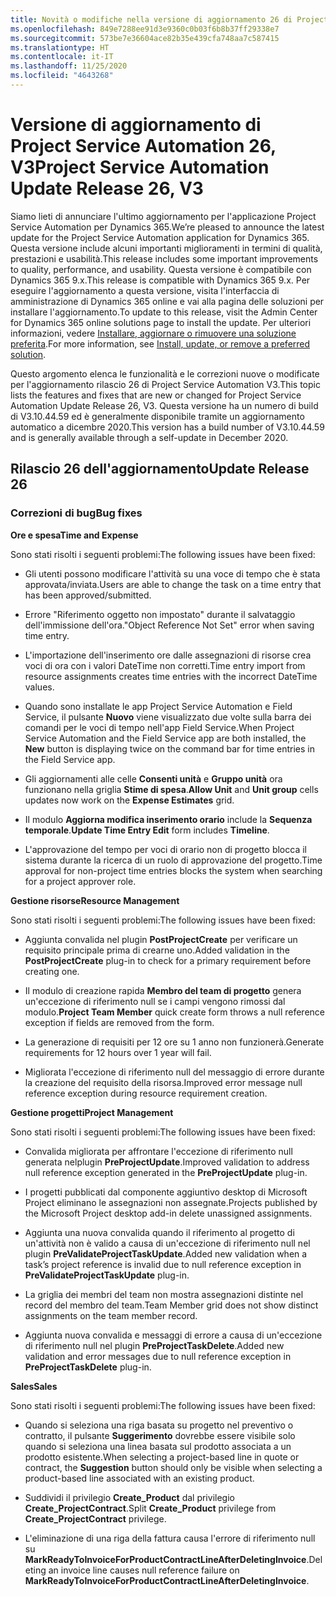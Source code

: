 ```yaml
---
title: Novità o modifiche nella versione di aggiornamento 26 di Project Service Automation V3
ms.openlocfilehash: 849e7288ee91d3e9360c0b03f6b8b37ff29338e7
ms.sourcegitcommit: 573be7e36604ace82b35e439cfa748aa7c587415
ms.translationtype: HT
ms.contentlocale: it-IT
ms.lasthandoff: 11/25/2020
ms.locfileid: "4643268"
---
```

<a name="project-service-automation-update-release-26-v3"></a><span data-ttu-id="35522-102">Versione di aggiornamento di Project Service Automation 26, V3</span><span class="sxs-lookup"><span data-stu-id="35522-102">Project Service Automation Update Release 26, V3</span></span>
================================================

<span data-ttu-id="35522-103">Siamo lieti di annunciare l'ultimo aggiornamento per l'applicazione Project Service Automation per Dynamics 365.</span><span class="sxs-lookup"><span data-stu-id="35522-103">We’re pleased to announce the latest update for the Project Service Automation application for Dynamics 365.</span></span> <span data-ttu-id="35522-104">Questa versione include alcuni importanti miglioramenti in termini di qualità, prestazioni e usabilità.</span><span class="sxs-lookup"><span data-stu-id="35522-104">This release includes some important improvements to quality, performance, and usability.</span></span> <span data-ttu-id="35522-105">Questa versione è compatibile con Dynamics 365 9.x.</span><span class="sxs-lookup"><span data-stu-id="35522-105">This release is compatible with Dynamics 365 9.x.</span></span> <span data-ttu-id="35522-106">Per eseguire l'aggiornamento a questa versione, visita l'interfaccia di amministrazione di Dynamics 365 online e vai alla pagina delle soluzioni per installare l'aggiornamento.</span><span class="sxs-lookup"><span data-stu-id="35522-106">To update to this release, visit the Admin Center for Dynamics 365 online solutions page to install the update.</span></span> <span data-ttu-id="35522-107">Per ulteriori informazioni, vedere [Installare, aggiornare o rimuovere una soluzione preferita](https://docs.microsoft.com/power-platform/admin/install-remove-preferred-solution).</span><span class="sxs-lookup"><span data-stu-id="35522-107">For more information, see [Install, update, or remove a preferred solution](https://docs.microsoft.com/power-platform/admin/install-remove-preferred-solution).</span></span>

<span data-ttu-id="35522-108">Questo argomento elenca le funzionalità e le correzioni nuove o modificate per l'aggiornamento rilascio 26 di Project Service Automation V3.</span><span class="sxs-lookup"><span data-stu-id="35522-108">This topic lists the features and fixes that are new or changed for Project Service Automation Update Release 26, V3.</span></span> <span data-ttu-id="35522-109">Questa versione ha un numero di build di V3.10.44.59 ed è generalmente disponibile tramite un aggiornamento automatico a dicembre 2020.</span><span class="sxs-lookup"><span data-stu-id="35522-109">This version has a build number of V3.10.44.59 and is generally available through a self-update in December 2020.</span></span>

<a name="update-release-26"></a><span data-ttu-id="35522-110">Rilascio 26 dell'aggiornamento</span><span class="sxs-lookup"><span data-stu-id="35522-110">Update Release 26</span></span>
-----------------

### <a name="bug-fixes"></a><span data-ttu-id="35522-111">Correzioni di bug</span><span class="sxs-lookup"><span data-stu-id="35522-111">Bug fixes</span></span>

<span data-ttu-id="35522-112">**Ore e spesa**</span><span class="sxs-lookup"><span data-stu-id="35522-112">**Time and Expense**</span></span>

<span data-ttu-id="35522-113">Sono stati risolti i seguenti problemi:</span><span class="sxs-lookup"><span data-stu-id="35522-113">The following issues have been fixed:</span></span>

-   <span data-ttu-id="35522-114">Gli utenti possono modificare l'attività su una voce di tempo che è stata approvata/inviata.</span><span class="sxs-lookup"><span data-stu-id="35522-114">Users are able to change the task on a time entry that has been approved/submitted.</span></span>

-   <span data-ttu-id="35522-115">Errore "Riferimento oggetto non impostato" durante il salvataggio dell'immissione dell'ora.</span><span class="sxs-lookup"><span data-stu-id="35522-115">"Object Reference Not Set" error when saving time entry.</span></span>

-   <span data-ttu-id="35522-116">L'importazione dell'inserimento ore dalle assegnazioni di risorse crea voci di ora con i valori DateTime non corretti.</span><span class="sxs-lookup"><span data-stu-id="35522-116">Time entry import from resource assignments creates time entries with the incorrect DateTime values.</span></span>

-   <span data-ttu-id="35522-117">Quando sono installate le app Project Service Automation e Field Service, il pulsante **Nuovo** viene visualizzato due volte sulla barra dei comandi per le voci di tempo nell'app Field Service.</span><span class="sxs-lookup"><span data-stu-id="35522-117">When Project Service Automation and the Field Service app are both installed, the **New** button is displaying twice on the command bar for time entries in the Field Service app.</span></span>

-   <span data-ttu-id="35522-118">Gli aggiornamenti alle celle **Consenti unità** e **Gruppo unità** ora funzionano nella griglia **Stime di spesa**.</span><span class="sxs-lookup"><span data-stu-id="35522-118">**Allow Unit** and **Unit group** cells updates now work on the **Expense Estimates** grid.</span></span>

-   <span data-ttu-id="35522-119">Il modulo **Aggiorna modifica inserimento orario** include la **Sequenza temporale**.</span><span class="sxs-lookup"><span data-stu-id="35522-119">**Update Time Entry Edit** form includes **Timeline**.</span></span>

-   <span data-ttu-id="35522-120">L'approvazione del tempo per voci di orario non di progetto blocca il sistema durante la ricerca di un ruolo di approvazione del progetto.</span><span class="sxs-lookup"><span data-stu-id="35522-120">Time approval for non-project time entries blocks the system when searching for a project approver role.</span></span>

<span data-ttu-id="35522-121">**Gestione risorse**</span><span class="sxs-lookup"><span data-stu-id="35522-121">**Resource Management**</span></span>

<span data-ttu-id="35522-122">Sono stati risolti i seguenti problemi:</span><span class="sxs-lookup"><span data-stu-id="35522-122">The following issues have been fixed:</span></span>

-   <span data-ttu-id="35522-123">Aggiunta convalida nel plugin **PostProjectCreate** per verificare un requisito principale prima di crearne uno.</span><span class="sxs-lookup"><span data-stu-id="35522-123">Added validation in the **PostProjectCreate** plug-in to check for a primary requirement before creating one.</span></span>

-   <span data-ttu-id="35522-124">Il modulo di creazione rapida **Membro del team di progetto** genera un'eccezione di riferimento null se i campi vengono rimossi dal modulo.</span><span class="sxs-lookup"><span data-stu-id="35522-124">**Project Team Member** quick create form throws a null reference exception if fields are removed from the form.</span></span>

-   <span data-ttu-id="35522-125">La generazione di requisiti per 12 ore su 1 anno non funzionerà.</span><span class="sxs-lookup"><span data-stu-id="35522-125">Generate requirements for 12 hours over 1 year will fail.</span></span>

-   <span data-ttu-id="35522-126">Migliorata l'eccezione di riferimento null del messaggio di errore durante la creazione del requisito della risorsa.</span><span class="sxs-lookup"><span data-stu-id="35522-126">Improved error message null reference exception during resource requirement creation.</span></span>

<span data-ttu-id="35522-127">**Gestione progetti**</span><span class="sxs-lookup"><span data-stu-id="35522-127">**Project Management**</span></span>

<span data-ttu-id="35522-128">Sono stati risolti i seguenti problemi:</span><span class="sxs-lookup"><span data-stu-id="35522-128">The following issues have been fixed:</span></span>

-   <span data-ttu-id="35522-129">Convalida migliorata per affrontare l'eccezione di riferimento null generata nelplugin **PreProjectUpdate**.</span><span class="sxs-lookup"><span data-stu-id="35522-129">Improved validation to address null reference exception generated in the **PreProjectUpdate** plug-in.</span></span>

-   <span data-ttu-id="35522-130">I progetti pubblicati dal componente aggiuntivo desktop di Microsoft Project eliminano le assegnazioni non assegnate.</span><span class="sxs-lookup"><span data-stu-id="35522-130">Projects published by the Microsoft Project desktop add-in delete unassigned assignments.</span></span>

-   <span data-ttu-id="35522-131">Aggiunta una nuova convalida quando il riferimento al progetto di un'attività non è valido a causa di un'eccezione di riferimento null nel plugin **PreValidateProjectTaskUpdate**.</span><span class="sxs-lookup"><span data-stu-id="35522-131">Added new validation when a task’s project reference is invalid due to null reference exception in **PreValidateProjectTaskUpdate** plug-in.</span></span>

-   <span data-ttu-id="35522-132">La griglia dei membri del team non mostra assegnazioni distinte nel record del membro del team.</span><span class="sxs-lookup"><span data-stu-id="35522-132">Team Member grid does not show distinct assignments on the team member record.</span></span>

-   <span data-ttu-id="35522-133">Aggiunta nuova convalida e messaggi di errore a causa di un'eccezione di riferimento null nel plugin **PreProjectTaskDelete**.</span><span class="sxs-lookup"><span data-stu-id="35522-133">Added new validation and error messages due to null reference exception in **PreProjectTaskDelete** plug-in.</span></span>

<span data-ttu-id="35522-134">**Sales**</span><span class="sxs-lookup"><span data-stu-id="35522-134">**Sales**</span></span>

<span data-ttu-id="35522-135">Sono stati risolti i seguenti problemi:</span><span class="sxs-lookup"><span data-stu-id="35522-135">The following issues have been fixed:</span></span>

-   <span data-ttu-id="35522-136">Quando si seleziona una riga basata su progetto nel preventivo o contratto, il pulsante **Suggerimento** dovrebbe essere visibile solo quando si seleziona una linea basata sul prodotto associata a un prodotto esistente.</span><span class="sxs-lookup"><span data-stu-id="35522-136">When selecting a project-based line in quote or contract, the **Suggestion** button should only be visible when selecting a product-based line associated with an existing product.</span></span>

-   <span data-ttu-id="35522-137">Suddividi il privilegio **Create_Product** dal privilegio **Create_ProjectContract**.</span><span class="sxs-lookup"><span data-stu-id="35522-137">Split **Create_Product** privilege from **Create_ProjectContract** privilege.</span></span>

-   <span data-ttu-id="35522-138">L'eliminazione di una riga della fattura causa l'errore di riferimento null su **MarkReadyToInvoiceForProductContractLineAfterDeletingInvoice**.</span><span class="sxs-lookup"><span data-stu-id="35522-138">Deleting an invoice line causes null reference failure on **MarkReadyToInvoiceForProductContractLineAfterDeletingInvoice**.</span></span>
